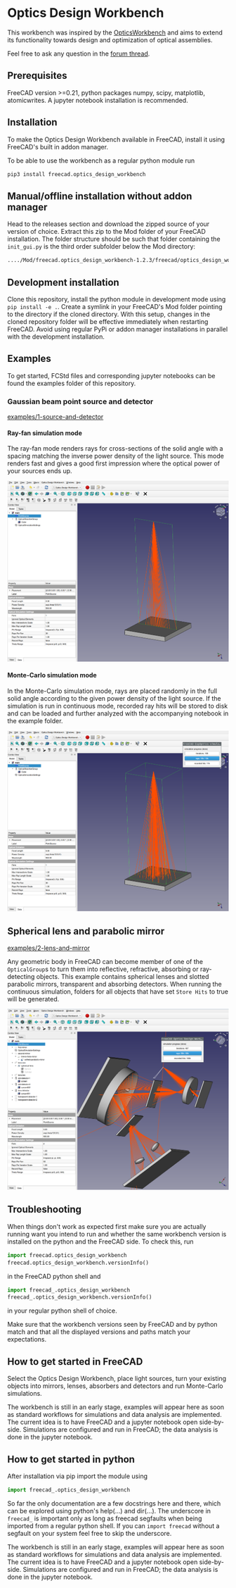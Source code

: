 # Optics Design Workbench

This workbench was inspired by the [OpticsWorkbench](https://github.com/chbergmann/OpticsWorkbench) and aims to extend its functionality towards design and optimization of optical assemblies.

Feel free to ask any question in the [forum thread](https://forum.freecad.org/viewtopic.php?t=89264).


## Prerequisites

FreeCAD version >=0.21, python packages numpy, scipy, matplotlib, atomicwrites. A jupyter notebook installation is recommended.


## Installation

To make the Optics Design Workbench available in FreeCAD, install it using FreeCAD's built in addon manager.

To be able to use the workbench as a regular python module run

```bash
pip3 install freecad.optics_design_workbench
```


## Manual/offline installation without addon manager

Head to the releases section and download the zipped source of your version of choice. Extract this zip to the Mod folder of your FreeCAD installation. The folder structure should be such that folder containing the `init_gui.py` is the third order subfolder below the Mod directory:

```bash
..../Mod/freecad.optics_design_workbench-1.2.3/freecad/optics_design_workbench/init_gui.py
```


## Development installation

Clone this repository, install the python module in development mode using `pip install -e .`. Create a symlink in your FreeCAD's Mod folder pointing to the directory if the cloned directory. With this setup, changes in the cloned repository folder will be effective immediately when restarting FreeCAD. Avoid using regular PyPi or addon manager installations in parallel with the development installation.


## Examples

To get started, FCStd files and corresponding jupyter notebooks can be found the examples folder of this repository.


### Gaussian beam point source and detector

[examples/1-source-and-detector](./examples/1-source-and-detector)

#### Ray-fan simulation mode

The ray-fan mode renders rays for cross-sections of the solid angle with a spacing matching the inverse power density of the light source. This mode renders fast and gives a good first impression where the optical power of your sources ends up.

![ray-fan mode screenshot](./examples/1-source-and-detector/screenshot-ray-fan.png)


#### Monte-Carlo simulation mode

In the Monte-Carlo simulation mode, rays are placed randomly in the full solid angle according to the given power density of the light source. If the simulation is run in continuous mode, recorded ray hits will be stored to disk and can be loaded and further analyzed with the accompanying notebook in the example folder.

![monte-carlo mode screenshot](./examples/1-source-and-detector/screenshot-monte-carlo.png)


## Spherical lens and parabolic mirror

[examples/2-lens-and-mirror](./examples/2-lens-and-mirror)

Any geometric body in FreeCAD can become member of one of the `OpticalGroup`s to turn them into reflective, refractive, absorbing or ray-detecting objects. This example contains spherical lenses and slotted parabolic mirrors, transparent and absorbing detectors. When running the continuous simulation, folders for all objects that have set `Store Hits` to true will be generated.

![lens and mirror screenshot](./examples/2-lens-and-mirror/screenshot.png)



## Troubleshooting

When things don't work as expected first make sure you are actually running want you intend to run and whether the same workbench version is installed on the python and the FreeCAD side. To check this, run

```python
import freecad.optics_design_workbench
freecad.optics_design_workbench.versionInfo()
```

in the FreeCAD python shell and

```python
import freecad_.optics_design_workbench
freecad_.optics_design_workbench.versionInfo()
```

in your regular python shell of choice.

Make sure that the workbench versions seen by FreeCAD and by python match and that all the displayed versions and paths match your expectations.


## How to get started in FreeCAD

Select the Optics Design Workbench, place light sources, turn your existing objects into mirrors, lenses, absorbers and detectors and run Monte-Carlo simulations.

The workbench is still in an early stage, examples will appear here as soon as standard workflows for simulations and data analysis are implemented. The current idea is to have FreeCAD and a jupyter notebook open side-by-side. Simulations are configured and run in FreeCAD; the data analysis is done in the jupyter notebook.


## How to get started in python

After installation via pip import the module using

```python
import freecad_.optics_design_workbench
```

So far the only documentation are a few docstrings here and there, which can be explored using python's help(...) and dir(...). The underscore in `freecad_` is important only as long as freecad segfaults when being imported from a regular python shell. If you can `import freecad` without a segfault on your system feel free to skip the underscore. 

The workbench is still in an early stage, examples will appear here as soon as standard workflows for simulations and data analysis are implemented. The current idea is to have FreeCAD and a jupyter notebook open side-by-side. Simulations are configured and run in FreeCAD; the data analysis is done in the jupyter notebook.

